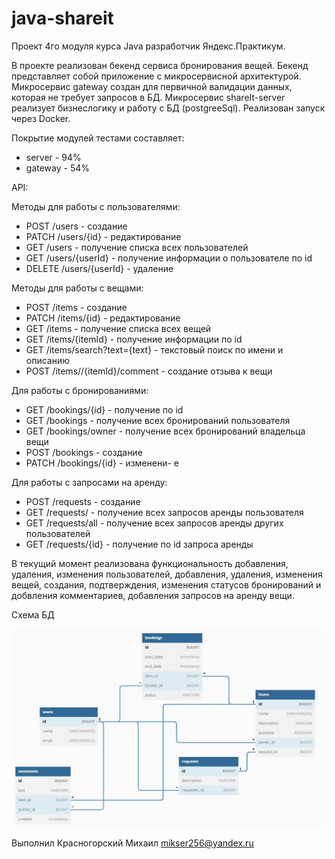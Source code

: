 # java-shareit

Проект 4го модуля курса Java разработчик Яндекс.Практикум.

В проекте реализован бекенд сервиса бронирования вещей. Бекенд представляет собой приложение с микросервисной
архитектурой.
Микросервис gateway создан для первичной валидации данных, которая не требует запросов в БД.
Микросервис shareIt-server реализует бизнеслогику и работу с БД (postgreeSql).
Реализован запуск через Docker.

Покрытие модулей тестами составляет:

- server - 94%
- gateway - 54%


API:

Методы для работы с пользователями:
- POST /users - создание
- PATCH /users/{id} - редактирование
- GET /users - получение списка всех пользователей
- GET /users/{userId} - получение информации о пользователе по id
- DELETE /users/{userId} - удаление

Методы для работы с вещами:
- POST /items - создание
- PATCH /items/{id} - редактирование
- GET /items - получение списка всех вещей
- GET /items/{itemId} - получение информации по id
- GET /items/search?text={text} - текстовый поиск по имени и описанию
- POST /items//{itemId}/comment - создание отзыва к вещи

Для работы с бронированиями:
- GET /bookings/{id} - получение по id
- GET /bookings - получение всех бронирований пользователя
- GET /bookings/owner - получение всех бронирований владельца вещи
- POST /bookings - создание
- PATCH /bookings/{id} - изменени- е

Для работы с запросами на аренду:
- POST /requests - создание
- GET /requests/ - получение всех запросов аренды пользователя
- GET /requests/all - получение всех запросов аренды других пользователей
- GET /requests/{id} - получение по id запроса аренды

В текущий момент реализована функциональность добавления, удаления, изменения пользователей, добавления, удаления,
изменения вещей, создания, подтверждения, изменения статусов бронирований и добвления комментариев, добавления запросов
на аренду вещи.

Схема БД

![This is an image](server/src/main/resources/shareItDB.jpg)

Выполнил Красногорский Михаил mikser256@yandex.ru
